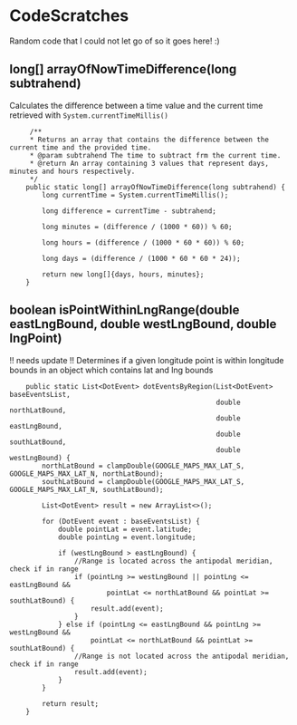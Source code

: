 # CodeScratches
Random code that I could not let go of so it goes here! :)


## <b>long[] arrayOfNowTimeDifference(long subtrahend)</b>

Calculates the difference between a time value and the current time retrieved with `System.currentTimeMillis()`
```
     /**
     * Returns an array that contains the difference between the current time and the provided time.
     * @param subtrahend The time to subtract frm the current time.
     * @return An array containing 3 values that represent days, minutes and hours respectively.
     */
    public static long[] arrayOfNowTimeDifference(long subtrahend) {
        long currentTime = System.currentTimeMillis();

        long difference = currentTime - subtrahend;

        long minutes = (difference / (1000 * 60)) % 60;

        long hours = (difference / (1000 * 60 * 60)) % 60;

        long days = (difference / (1000 * 60 * 60 * 24));

        return new long[]{days, hours, minutes};
    }
```

## <b>boolean isPointWithinLngRange(double eastLngBound, double westLngBound, double lngPoint)</b>
!! needs update !!
Determines if a given longitude point is within longitude bounds in an object which contains lat and lng bounds
``` 
    public static List<DotEvent> dotEventsByRegion(List<DotEvent> baseEventsList,
                                                   double northLatBound,
                                                   double eastLngBound,
                                                   double southLatBound,
                                                   double westLngBound) {
        northLatBound = clampDouble(GOOGLE_MAPS_MAX_LAT_S, GOOGLE_MAPS_MAX_LAT_N, northLatBound);
        southLatBound = clampDouble(GOOGLE_MAPS_MAX_LAT_S, GOOGLE_MAPS_MAX_LAT_N, southLatBound);

        List<DotEvent> result = new ArrayList<>();

        for (DotEvent event : baseEventsList) {
            double pointLat = event.latitude;
            double pointLng = event.longitude;

            if (westLngBound > eastLngBound) {
                //Range is located across the antipodal meridian, check if in range
                if (pointLng >= westLngBound || pointLng <= eastLngBound &&
                        pointLat <= northLatBound && pointLat >= southLatBound) {
                    result.add(event);
                }
            } else if (pointLng <= eastLngBound && pointLng >= westLngBound &&
                    pointLat <= northLatBound && pointLat >= southLatBound) {
                //Range is not located across the antipodal meridian, check if in range
                result.add(event);
            }
        }

        return result;
    }
```
